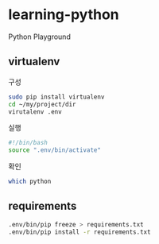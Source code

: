 # learning-python

Python Playground

## virtualenv

구성

```sh
sudo pip install virtualenv
cd ~/my/project/dir
virutalenv .env
```

실행

```bash
#!/bin/bash
source ".env/bin/activate"
```

확인

```sh
which python
```

## requirements

```sh
.env/bin/pip freeze > requirements.txt
.env/bin/pip install -r requirements.txt
```
